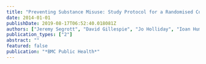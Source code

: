 ```yaml
---
title: "Preventing Substance Misuse: Study Protocol for a Randomised Controlled Trial of the Strengthening Families Programme 10--14 UK (SFP 10--14 UK)"
date: 2014-01-01
publishDate: 2019-08-17T06:52:40.018081Z
authors: ["Jeremy Segrott", "David Gillespie", "Jo Holliday", "Ioan Humphreys", "Simon Murphy", "Ceri Phillips", "Hayley Reed", "Heather Rothwell", "David Foxcroft", "Kerenza Hood", " others"]
publication_types: ["2"]
abstract: ""
featured: false
publication: "*BMC Public Health*"
---
```


